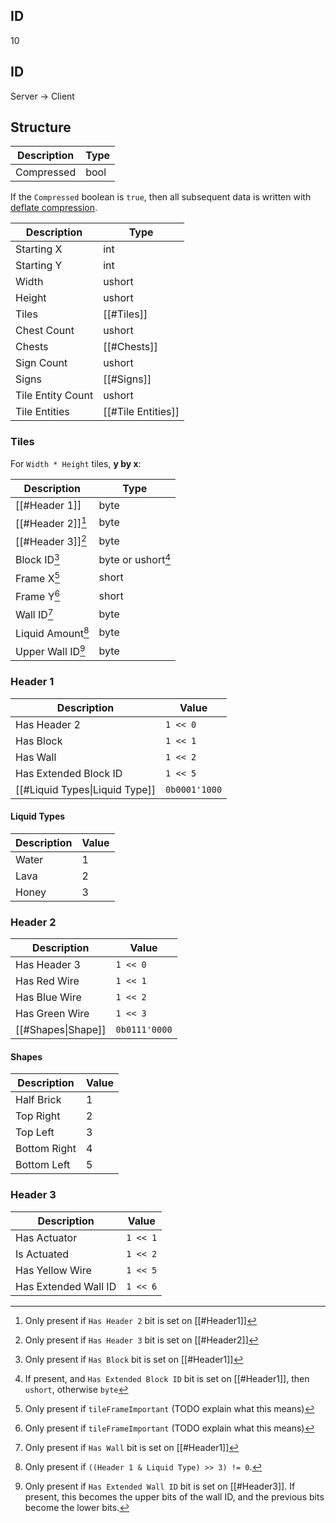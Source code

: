 ## ID
10

## ID
Server -> Client

## Structure
| Description | Type |
|-------------|------|
| Compressed  | bool |

If the `Compressed` boolean is `true`, then all subsequent data is written with [deflate compression](https://wikipedia.org/wiki/Deflate).

| Description       | Type               |
|-------------------|--------------------|
| Starting X        | int                |
| Starting Y        | int                |
| Width             | ushort             |
| Height            | ushort             |
| Tiles             | [[#Tiles]]         |
| Chest Count       | ushort             |
| Chests            | [[#Chests]]        |
| Sign Count        | ushort             |
| Signs             | [[#Signs]]         |
| Tile Entity Count | ushort             |
| Tile Entities     | [[#Tile Entities]] |

### Tiles
For `Width * Height` tiles, **y by x**:

| Description       | Type               |
|-------------------|--------------------|
| [[#Header 1]]     | byte               |
| [[#Header 2]][^1] | byte               |
| [[#Header 3]][^2] | byte               |
| Block ID[^3]      | byte or ushort[^4] |
| Frame X[^5]       | short              |
| Frame Y[^5]       | short              |
| Wall ID[^6]       | byte               |
| Liquid Amount[^7] | byte               |
| Upper Wall ID[^8] | byte               |

[^1]: Only present if `Has Header 2` bit is set on [[#Header1]]
[^2]: Only present if `Has Header 3` bit is set on [[#Header2]]
[^3]: Only present if `Has Block` bit is set on [[#Header1]]
[^4]: If present, and `Has Extended Block ID` bit is set on [[#Header1]], then `ushort`, otherwise `byte`
[^5]: Only present if `tileFrameImportant` (TODO explain what this means)
[^6]: Only present if `Has Wall` bit is set on [[#Header1]]
[^7]: Only present if `((Header 1 & Liquid Type) >> 3) != 0`.
[^8]: Only present if `Has Extended Wall ID` bit is set on [[#Header3]]. If present, this becomes the upper bits of the wall ID, and the previous bits become the lower bits.

### Header 1
| Description                    | Value         |
|--------------------------------|---------------|
| Has Header 2                   | `1 << 0`      |
| Has Block                      | `1 << 1`      |
| Has Wall                       | `1 << 2`      |
| Has Extended Block ID          | `1 << 5`      |
| [[#Liquid Types\|Liquid Type]] | `0b0001'1000` |

#### Liquid Types
| Description | Value |
|-------------|-------|
| Water       | 1     |
| Lava        | 2     |
| Honey       | 3     |

### Header 2
| Description        | Value         |
|--------------------|---------------|
| Has Header 3       | `1 << 0`      |
| Has Red Wire       | `1 << 1`      |
| Has Blue Wire      | `1 << 2`      |
| Has Green Wire     | `1 << 3`      |
| [[#Shapes\|Shape]] | `0b0111'0000` |

#### Shapes
| Description  | Value |
|--------------|-------|
| Half Brick   | 1     |
| Top Right    | 2     |
| Top Left     | 3     |
| Bottom Right | 4     |
| Bottom Left  | 5     |

### Header 3
| Description          | Value    |
|----------------------|----------|
| Has Actuator         | `1 << 1` |
| Is Actuated          | `1 << 2` |
| Has Yellow Wire      | `1 << 5` |
| Has Extended Wall ID | `1 << 6` |
